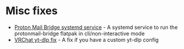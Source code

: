 # Misc fixes

* [Proton Mail Bridge systemd service](protonmail-bridge.service) - A systemd service to run the protonmail-bridge flatpak in cli/non-interactive mode
* [VRChat yt-dlp fix](vrchat-yt-dlp-fix.md) - A fix if you have a custom yt-dlp config

